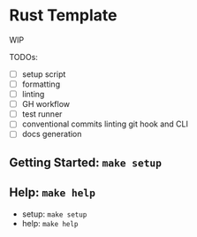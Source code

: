 # Rust Template
WIP

TODOs:

- [ ] setup script
- [ ] formatting
- [ ] linting
- [ ] GH workflow
- [ ] test runner
- [ ] conventional commits linting git hook and CLI
- [ ] docs generation

## Getting Started: `make setup`

## Help: `make help`
- setup: `make setup`
- help: `make help`

